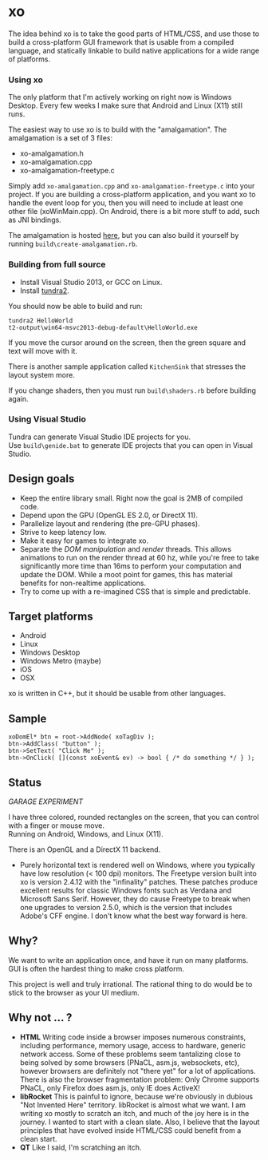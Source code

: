 xo
==

The idea behind xo is to take the good parts of HTML/CSS, and use those to build a
cross-platform GUI framework that is usable from a compiled language, and statically
linkable to build native applications for a wide range of platforms.

### Using xo

The only platform that I'm actively working on right now is Windows Desktop. 
Every few weeks I make sure that Android and Linux (X11) still runs.

The easiest way to use xo is to build with the "amalgamation". The amalgamation is a set of 3 files:

* xo-amalgamation.h
* xo-amalgamation.cpp
* xo-amalgamation-freetype.c

Simply add `xo-amalgamation.cpp` and `xo-amalgamation-freetype.c` into your project. If you are building a cross-platform application, and you want xo to handle the event loop for you, then you will need to include at least one other file (xoWinMain.cpp). On Android, there is a bit more stuff to add, such as JNI bindings.

The amalgamation is hosted [here](https://github.com/benharper123/xo-amalgamation), but you can also build it yourself by running `build\create-amalgamation.rb`.

### Building from full source

* Install Visual Studio 2013, or GCC on Linux.
* Install [tundra2](https://github.com/deplinenoise/tundra/releases).

You should now be able to build and run:
	
	tundra2 HelloWorld
	t2-output\win64-msvc2013-debug-default\HelloWorld.exe

If you move the cursor around on the screen, then the green square and text will move with it.

There is another sample application called `KitchenSink` that stresses the layout system more.

If you change shaders, then you must run `build\shaders.rb` before building again.

### Using Visual Studio

Tundra can generate Visual Studio IDE projects for you.  
Use `build\genide.bat` to generate IDE projects that you can open in Visual Studio.

Design goals
------------
* Keep the entire library small. Right now the goal is 2MB of compiled code.
* Depend upon the GPU (OpenGL ES 2.0, or DirectX 11).
* Parallelize layout and rendering (the pre-GPU phases).
* Strive to keep latency low.
* Make it easy for games to integrate xo.
* Separate the *DOM manipulation* and *render* threads. This allows animations to run on the render thread
at 60 hz, while you're free to take significantly more time than 16ms to perform your computation and update the DOM.
While a moot point for games, this has material benefits for non-realtime applications.
* Try to come up with a re-imagined CSS that is simple and predictable.

Target platforms
----------------
* Android
* Linux
* Windows Desktop
* Windows Metro (maybe)
* iOS
* OSX

xo is written in C++, but it should be usable from other languages.

Sample
------

	xoDomEl* btn = root->AddNode( xoTagDiv );
	btn->AddClass( "button" );
	btn->SetText( "Click Me" );
	btn->OnClick( [](const xoEvent& ev) -> bool { /* do something */ } );

Status
------
*GARAGE EXPERIMENT*

I have three colored, rounded rectangles on the screen, that you can control with a finger or mouse move.  
Running on Android, Windows, and Linux (X11).

There is an OpenGL and a DirectX 11 backend.

* Purely horizontal text is rendered well on Windows, where you typically have low resolution (< 100 dpi) monitors. The Freetype version built into xo is version 2.4.12 with the "infinality" patches. These patches produce excellent results for classic Windows fonts such as Verdana and Microsoft Sans Serif. However, they do cause Freetype to break when one upgrades to version 2.5.0, which is the version that includes Adobe's CFF engine. I don't know what the best way forward is here.

Why?
----
We want to write an application once, and have it run on many platforms. GUI is often the hardest thing to make cross platform.

This project is well and truly irrational. The rational thing to do would be to stick to the
browser as your UI medium.

Why not ... ?
-------------

* __HTML__ Writing code inside a browser imposes numerous constraints, including performance,
memory usage, access to hardware, generic network access. Some of these problems seem tantalizing close to
being solved by some browsers (PNaCL, asm.js, websockets, etc), however browsers are definitely
not "there yet" for a lot of applications. There is also the browser fragmentation problem: Only Chrome
supports PNaCL, only Firefox does asm.js, only IE does ActiveX!
* __libRocket__ This is painful to ignore, because we're obviously in dubious "Not Invented Here" territory.
libRocket is almost what we want. I am writing xo mostly to scratch an itch, and much of the joy here is
in the journey. I wanted to start with a clean slate.
Also, I believe that the layout principles that have evolved inside HTML/CSS could benefit from a clean start.
* __QT__ Like I said, I'm scratching an itch.
